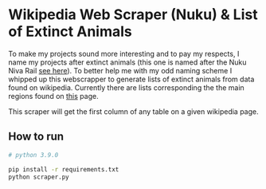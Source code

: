 # Wikipedia Web Scraper (Nuku) & List of Extinct Animals
To make my projects sound more interesting and to pay my respects, I name my projects after extinct animals (this one is named after the Nuku Niva Rail [see here](https://en.wikipedia.org/wiki/Nuku_Hiva_rail)). To better help me with my odd naming scheme I whipped up this webscrapper to generate lists of extinct animals from data found on wikipedia.
Currently there are lists corresponding the the main regions found on [this](https://en.wikipedia.org/wiki/Lists_of_extinct_animals) page.

This scraper will get the first column of any table on a given wikipedia page.

## How to run
``` bash
# python 3.9.0

pip install -r requirements.txt
python scraper.py
```
